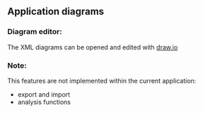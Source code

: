 ## Application diagrams

### Diagram editor:

The XML diagrams can be opened and edited with [draw.io](http://www.draw.io)

### Note:

This features are not implemented within the current application:

* export and import
* analysis functions